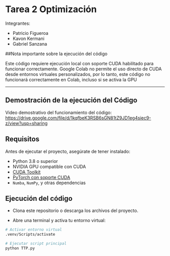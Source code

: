 # Tarea 2 Optimización

Integrantes: 
* Patricio Figueroa
* Kavon Kermani
* Gabriel Sanzana

##Nota importante sobre la ejecución del código

Este código requiere ejecución local con soporte CUDA habilitado para funcionar correctamente.
Google Colab no permite el uso directo de CUDA desde entornos virtuales personalizados, por lo tanto, este código no funcionará correctamente en Colab, incluso si se activa la GPU

---

## Demostración de la ejecución del Código

Video demostrativo del funcionamiento del código: https://drive.google.com/file/d/1kqfbeK3RSB6sGN81tZ9JD1eg4siec9-z/view?usp=sharing

##  Requisitos

Antes de ejecutar el proyecto, asegúrate de tener instalado:

- Python 3.8 o superior
- NVIDIA GPU compatible con CUDA
- [CUDA Toolkit](https://developer.nvidia.com/cuda-downloads)
- [PyTorch con soporte CUDA](https://pytorch.org/get-started/locally/)
- `Numba`, `NumPy`, y otras dependencias

## Ejecución del código

- Clona este repositorio o descarga los archivos del proyecto.

- Abre una terminal y activa tu entorno virtual:

```bash
# Activar entorno virtual
.venv/Scripts/activate

# Ejecutar script principal
python TTP.py
